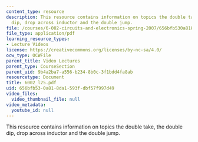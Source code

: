 ```yaml
---
content_type: resource
description: This resource contains information on topics the double take, the double
  dip, drop across inductor and the double jump.
file: /courses/6-002-circuits-and-electronics-spring-2007/656bfb530a818da1593fdbf57f997d49_6002_l25.pdf
file_type: application/pdf
learning_resource_types:
- Lecture Videos
license: https://creativecommons.org/licenses/by-nc-sa/4.0/
ocw_type: OCWFile
parent_title: Video Lectures
parent_type: CourseSection
parent_uid: 9b4a2ba7-a556-b234-8b0c-3f1bdd4fa8ab
resourcetype: Document
title: 6002_l25.pdf
uid: 656bfb53-0a81-8da1-593f-dbf57f997d49
video_files:
  video_thumbnail_file: null
video_metadata:
  youtube_id: null
---
```

This resource contains information on topics the double take, the double dip, drop across inductor and the double jump.